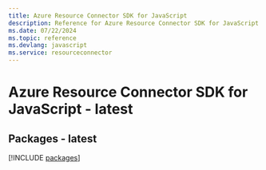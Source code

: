 ```yaml
---
title: Azure Resource Connector SDK for JavaScript
description: Reference for Azure Resource Connector SDK for JavaScript
ms.date: 07/22/2024
ms.topic: reference
ms.devlang: javascript
ms.service: resourceconnector
---
```

# Azure Resource Connector SDK for JavaScript - latest
## Packages - latest
[!INCLUDE [packages](resource-connector-index.md)]
